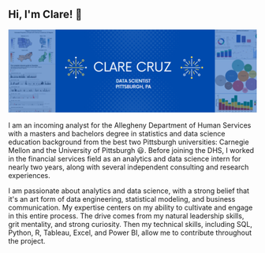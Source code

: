 ## Hi, I'm Clare! :wave:

![](https://github.com/cbrightly1/cbrightly1/blob/main/banner.PNG)

I am an incoming analyst for the Allegheny Department of Human Services with a masters and bachelors degree in statistics and data science education background from the best two Pittsburgh universities: Carnegie Mellon and the University of Pittsburgh :smiley:. Before joining the DHS, I worked in the financial services field as an analytics and data science intern for nearly two years, along with several independent consulting and research experiences. 

I am passionate about analytics and data science, with a strong belief that it's an art form of data engineering, statistical modeling, and business communication. My expertise centers on my ability to cultivate and engage in this entire process. The drive comes from my natural leadership skills, grit mentality, and strong curiosity. Then my technical skills, including SQL, Python, R, Tableau, Excel, and Power BI, allow me to contribute throughout the project. 
